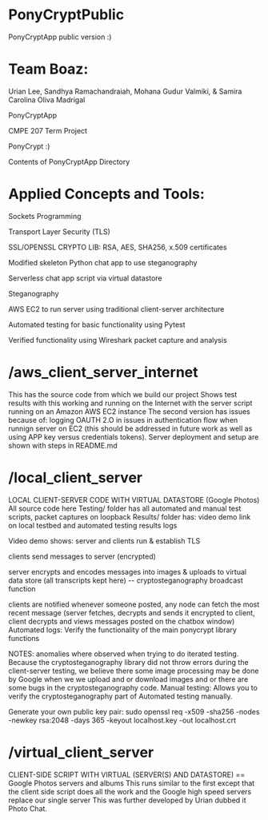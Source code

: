 # PonyCryptPublic

PonyCryptApp public version :)

# Team Boaz: 
Urian Lee, Sandhya Ramachandraiah, Mohana Gudur Valmiki, & Samira Carolina Oliva Madrigal

PonyCryptApp

CMPE 207 Term Project

PonyCrypt :)

Contents of PonyCryptApp Directory

# Applied Concepts and Tools:

Sockets Programming

Transport Layer Security (TLS)

SSL/OPENSSL CRYPTO LIB: RSA, AES, SHA256, x.509 certificates

Modified skeleton Python chat app to use steganography

Serverless chat app script via virtual datastore

Steganography

AWS EC2 to run server using traditional client-server architecture

Automated testing for basic functionality using Pytest

Verified functionality using Wireshark packet capture and analysis

# /aws_client_server_internet

This has the source code from which we build our project Shows test results with this working and running on the Internet with the server script running on an Amazon AWS EC2 instance The second version has issues because of: logging OAUTH 2.O in issues in authentication flow when runnign server on EC2 (this should be addressed in future work as well as using APP key versus credentials tokens). Server deployment and setup are shown with steps in README.md

# /local_client_server

LOCAL CLIENT-SERVER CODE WITH VIRTUAL DATASTORE (Google Photos) All source code here Testing/ folder has all automated and manual test scripts, packet captures on loopback Results/ folder has: video demo link on local testbed and automated testing results logs

Video demo shows: server and clients run & establish TLS

clients send messages to server (encrypted)

server encrypts and encodes messages into images & uploads to virtual data store (all transcripts kept here) -- cryptosteganography broadcast function

clients are notified whenever someone posted, any node can fetch the most recent message (server fetches, decrypts and sends it encrypted to client, client decrypts and views messages posted on the chatbox window) Automated logs: Verify the functionality of the main ponycrypt library functions

NOTES: anomalies where observed when trying to do iterated testing. Because the cryptosteganography library did not throw errors during the client-server testing, we believe there some image processing may be done by Google when we we upload and or download images and or there are some bugs in the cryptosteganography code. Manual testing: Allows you to verify the cryptosteganography part of Automated testing manually.

Generate your own public key pair: sudo openssl req -x509 -sha256 -nodes -newkey rsa:2048 -days 365 -keyout localhost.key -out localhost.crt

# /virtual_client_server

CLIENT-SIDE SCRIPT WITH VIRTUAL (SERVER(S) AND DATASTORE) == Google Photos servers and albums This runs similar to the first except that the client side script does all the work and the Google high speed servers replace our single server This was further developed by Urian dubbed it Photo Chat.
